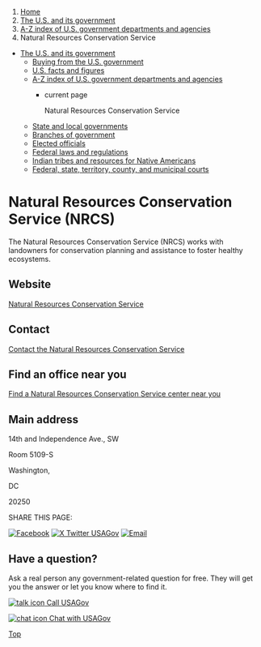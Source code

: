 1. [Home](/)
2. [The U.S. and its government](/about-the-us)
3. [A-Z index of U.S. government departments and agencies](/agency-index)
4. Natural Resources Conservation Service

* [The U.S. and its government](/about-the-us)
  + [Buying from the U.S. government](/buy-from-government)
  + [U.S. facts and figures](/facts-figures)
  + [A-Z index of U.S. government departments and agencies](/agency-index)
    - current page

      Natural Resources Conservation Service
  + [State and local governments](/state-local-governments)
  + [Branches of government](/branches-of-government)
  + [Elected officials](/elected-officials)
  + [Federal laws and regulations](/laws-and-regulations)
  + [Indian tribes and resources for Native Americans](/tribes)
  + [Federal, state, territory, county, and municipal courts](/courts)

Natural Resources Conservation Service
(NRCS)
=============================================

The Natural Resources Conservation Service (NRCS) works with landowners for conservation planning and assistance to foster healthy ecosystems.

Website
-------

[Natural Resources Conservation Service](https://www.nrcs.usda.gov/)

Contact
-------

[Contact the Natural Resources Conservation Service](https://www.nrcs.usda.gov/contact)

Find an office near you
-----------------------

[Find a Natural Resources Conservation Service center near you](https://www.nrcs.usda.gov/contact/find-a-service-center)

Main address
------------

14th and Independence Ave., SW
  

Room 5109-S
  

Washington,

DC

20250

SHARE THIS PAGE:

[![Facebook](/themes/custom/usagov/images/social-media-icons/Facebook_Icon.svg)](https://www.facebook.com/sharer/sharer.php?u=https://www.usa.gov/agencies/natural-resources-conservation-service&v=3)
[![X Twitter USAGov](/themes/custom/usagov/images/social-media-icons/X_Twitter_Icon.svg?version=2)](https://twitter.com/intent/tweet?source=webclient&text=https://www.usa.gov/agencies/natural-resources-conservation-service)
[![Email](/themes/custom/usagov/images/social-media-icons/Email_Icon.svg?version=2)](mailto:?subject=https://www.usa.gov/agencies/natural-resources-conservation-service)

Have a question?
----------------

Ask a real person any government-related question for free. They will get you the answer or let you know where to find it.

[![talk icon](/themes/custom/usagov/images/ICONS_talk.png)
Call USAGov](/phone)

[![chat icon](/themes/custom/usagov/images/ICONS_chat.png)
Chat with USAGov](/chat)

[Top](#main-content)